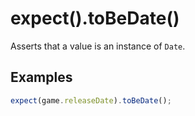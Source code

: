 # expect().toBeDate()

Asserts that a value is an instance of `Date`.

## Examples

```js
expect(game.releaseDate).toBeDate();
```
